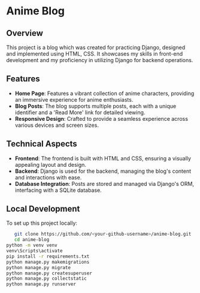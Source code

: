 # Anime Blog

## Overview
This project is a blog which was created for practicing Django, designed and implemented using HTML, CSS. It showcases my skills in front-end development and my proficiency in utilizing Django for backend operations.

## Features
- **Home Page**: Features a vibrant collection of anime characters, providing an immersive experience for anime enthusiasts.
- **Blog Posts**: The blog supports multiple posts, each with a unique identifier and a 'Read More' link for detailed viewing.
- **Responsive Design**: Crafted to provide a seamless experience across various devices and screen sizes.

## Technical Aspects
- **Frontend**: The frontend is built with HTML and CSS, ensuring a visually appealing layout and design.
- **Backend**: Django is used for the backend, managing the blog's content and interactions with ease.
- **Database Integration**: Posts are stored and managed via Django's ORM, interfacing with a SQLite database.

## Local Development
To set up this project locally:
```bash
   git clone https://github.com/<your-github-username>/anime-blog.git
   cd anime-blog
python -m venv venv
venv\Scripts\activate
pip install -r requirements.txt
python manage.py makemigrations
python manage.py migrate
python manage.py createsuperuser
python manage.py collectstatic
python manage.py runserver
```

